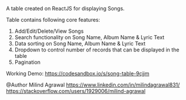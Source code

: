 A table created on ReactJS for displaying Songs.

Table contains following core features:

1) Add/Edit/Delete/View Songs
2) Search functionality on Song Name, Album Name & Lyric Text
3) Data sorting on Song Name, Album Name & Lyric Text
4) Dropdown to control number of records that can be displayed in the table
5) Pagination

Working Demo: https://codesandbox.io/s/song-table-9cjjm

@Author Milind Agrawal
https://www.linkedin.com/in/milindagrawal831/
https://stackoverflow.com/users/1929006/milind-agrawal
